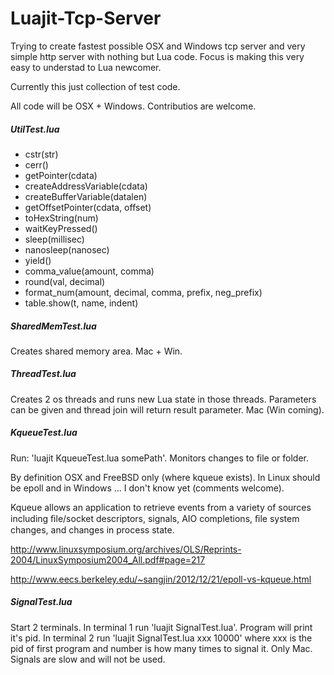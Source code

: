 Luajit-Tcp-Server
=================

Trying to create fastest possible OSX and Windows tcp server and very simple http server with nothing but Lua code. Focus is making this very easy to understad to Lua newcomer.

Currently this just collection of test code.

All code will be OSX + Windows. Contributios are welcome.

##### UtilTest.lua
  - cstr(str)
  - cerr()
  - getPointer(cdata)
  - createAddressVariable(cdata)
  - createBufferVariable(datalen)
  - getOffsetPointer(cdata, offset)
  - toHexString(num)
  - waitKeyPressed() 
  - sleep(millisec)
  - nanosleep(nanosec)
  - yield()
  - comma_value(amount, comma)
  - round(val, decimal)
  - format_num(amount, decimal, comma, prefix, neg_prefix)
  - table.show(t, name, indent)

##### SharedMemTest.lua

Creates shared memory area. Mac + Win.

##### ThreadTest.lua

Creates 2 os threads and runs new Lua state in those threads. Parameters can be given and thread join will return result parameter. Mac (Win coming).

##### KqueueTest.lua

Run: 'luajit KqueueTest.lua somePath'. Monitors changes to file or folder. 

By definition OSX and FreeBSD only (where kqueue exists). In Linux should be epoll and in Windows ... I don't know yet (comments welcome).

Kqueue allows an application to retrieve events from a variety of sources including ﬁle/socket descriptors, signals, AIO completions, ﬁle system changes, and changes in process state.

http://www.linuxsymposium.org/archives/OLS/Reprints-2004/LinuxSymposium2004_All.pdf#page=217

http://www.eecs.berkeley.edu/~sangjin/2012/12/21/epoll-vs-kqueue.html

##### SignalTest.lua

Start 2 terminals. In terminal 1 run 'luajit SignalTest.lua'. Program will print it's pid. In terminal 2 run 'luajit SignalTest.lua xxx 10000' where xxx is the pid of first program and number is how many times to signal it. Only Mac. Signals are slow and will not be used.
